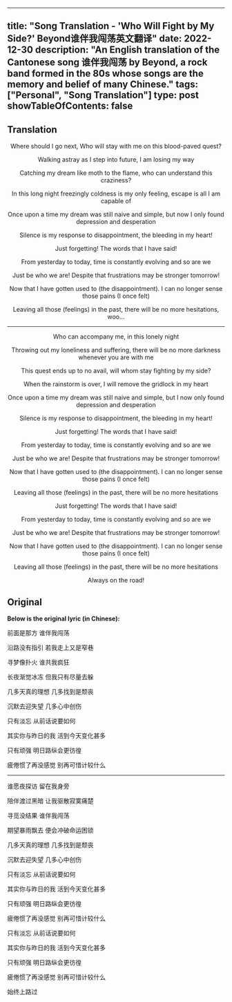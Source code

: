 
---
title: "Song Translation - 'Who Will Fight by My Side?' Beyond谁伴我闯荡英文翻译"
date: 2022-12-30
description: "An English translation of the Cantonese song 谁伴我闯荡 by Beyond, a rock band formed in the 80s whose songs are the memory and belief of many Chinese."
tags: ["Personal", "Song Translation"]
type: post
showTableOfContents: false
---

## Translation
<div align="center">

Where should I go next, 
Who will stay with me on this blood-paved quest?

Walking astray as I step into future,
I am losing my way

Catching my dream like moth to the flame,
who can understand this craziness?

In this long night freezingly coldness is my only feeling,
escape is all I am capable of 

Once upon a time my dream was still naive and simple,
but now I only found depression and desperation

Silence is my response to disappointment,
the bleeding in my heart!

Just forgetting!
The words that I have said!

From yesterday to today,
time is constantly evolving and so are we

Just be who we are! 
Despite that frustrations may be stronger tomorrow!

Now that I have gotten used to (the disappointment).
I can no longer sense those pains (I once felt)

Leaving all those (feelings) in the past, 
there will be no more hesitations, woo...

---

Who can accompany me,
in this lonely night

Throwing out my loneliness and suffering,
there will be no more darkness whenever you are with me

This quest ends up to no avail,
will whom stay fighting by my side?

When the rainstorm is over,
I will remove the gridlock in my heart

Once upon a time my dream was still naive and simple,
but I now only found depression and desperation

Silence is my response to disappointment,
the bleeding in my heart!

Just forgetting!
The words that I have said!

From yesterday to today,
time is constantly evolving and so are we

Just be who we are! 
Despite that frustrations may be stronger tomorrow!

Now that I have gotten used to (the disappointment).
I can no longer sense those pains (I once felt)

Leaving all those (feelings) in the past, 
there will be no more hesitations

Just forgetting!
The words that I have said!

From yesterday to today,
time is constantly evolving and so are we

Just be who we are! 
Despite that frustrations may be stronger tomorrow!

Now that I have gotten used to (the disappointment).
I can no longer sense those pains (I once felt)

Leaving all those (feelings) in the past, 
there will be no more hesitations

Always on the road!
</div>


## Original
**Below is the original lyric (in Chinese):**

前面是那方 
谁伴我闯荡

沿路没有指引 
若我走上又是窄巷

寻梦像扑火 
谁共我疯狂

长夜渐觉冰冻 
但我只有尽量去躲

几多天真的理想 
几多找到是颓丧

沉默去迎失望 
几多心中创伤

只有淡忘 
从前话说要如何

其实你与昨日的我
活到今天变化甚多

只有顽强 
明日路纵会更彷徨

疲倦惯了再没感觉
别再可惜计较什么

---

谁愿夜探访 
留在我身旁

陪伴渡过黑暗 
让我驱散寂寞痛楚

寻觅没结果 
谁伴我闯荡

期望暴雨飘去 
便会冲破命运困锁

几多天真的理想 
几多找到是颓丧

沉默去迎失望
几多心中创伤

只有淡忘 
从前话说要如何

其实你与昨日的我
活到今天变化甚多

只有顽强 
明日路纵会更彷徨

疲倦惯了再没感觉
别再可惜计较什么

只有淡忘
从前话说要如何

其实你与昨日的我
活到今天变化甚多

只有顽强
明日路纵会更彷徨

疲倦惯了再没感觉
别再可惜计较什么

始终上路过
